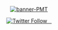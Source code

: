 <p align="center">
  <a href="https://ibb.co/7YqvThb"><img src="https://i.ibb.co/qyvB46x/banner-PMT.png" alt="banner-PMT" border="0"></a>
</p>


<p align="center">
  <a aria-label="Vercel logo" href="https://twitter.com/publicmemetoken">
    <img alt="Twitter Follow" src="https://img.shields.io/twitter/follow/publicmemetoken">
  </a>
  <a aria-label="NPM version" href="https://www.npmjs.com/package/next">
    <img alt="" src="https://img.shields.io/npm/v/npm">
  </a>
  <a aria-label="License" href="https://github.com/vercel/next.js/blob/canary/license.md">
    <img alt="" src="https://img.shields.io/bower/l/bootstrap">
  </a>
  <a aria-label="Join the community on Discord" href="https://discord.com/">
    <img alt="" src="https://img.shields.io/badge/discord-join%20our%20community-green">
  </a>
</p>


 
